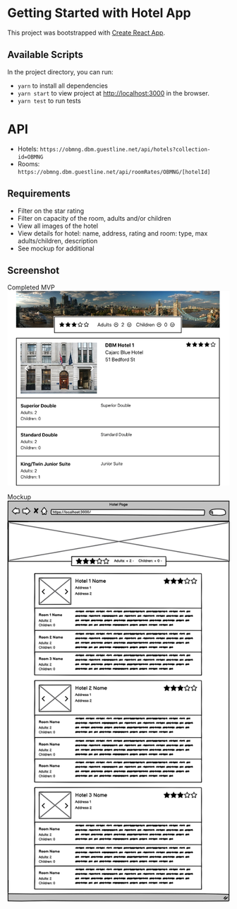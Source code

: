 # Getting Started with Hotel App

This project was bootstrapped with [Create React App](https://github.com/facebook/create-react-app).

## Available Scripts

In the project directory, you can run:

- `yarn` to install all dependencies
- `yarn start` to view project at [http://localhost:3000](http://localhost:3000) in the browser.
- `yarn test` to run tests

# API

- Hotels: `https://obmng.dbm.guestline.net/api/hotels?collection-id=OBMNG`
- Rooms: `https://obmng.dbm.guestline.net/api/roomRates/OBMNG/[hotelId]`

## Requirements

- Filter on the star rating
- Filter on capacity of the room, adults and/or children
- View all images of the hotel
- View details for hotel: name, address, rating and room: type, max adults/children, description
- See mockup for additional

## Screenshot

Completed MVP
<img src="public/screenshot.png" width="800">

Mockup
<img src="public/mockup.png" width="800">
